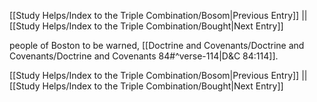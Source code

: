 [[Study Helps/Index to the Triple Combination/Bosom|Previous Entry]]  ||  [[Study Helps/Index to the Triple Combination/Bought|Next Entry]]

 people of Boston to be warned, [[Doctrine and Covenants/Doctrine and Covenants/Doctrine and Covenants 84#^verse-114|D&C 84:114]].

[[Study Helps/Index to the Triple Combination/Bosom|Previous Entry]]  ||  [[Study Helps/Index to the Triple Combination/Bought|Next Entry]]